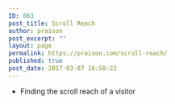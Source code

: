 ```yaml
---
ID: 663
post_title: Scroll Reach
author: praison
post_excerpt: ""
layout: page
permalink: https://praison.com/scroll-reach/
published: true
post_date: 2017-03-07 16:58:22
---
```

<ul>
 	<li>Finding the scroll reach of a visitor</li>
</ul>